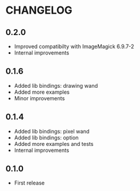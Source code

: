 # CHANGELOG

## 0.2.0
- Improved compatibilty with ImageMagick 6.9.7-2
- Internal improvements

## 0.1.6
- Added lib bindings: drawing wand
- Added more examples
- Minor improvements

## 0.1.4
- Added lib bindings: pixel wand
- Added lib bindings: option
- Added more examples and tests
- Internal improvements

## 0.1.0
- First release

